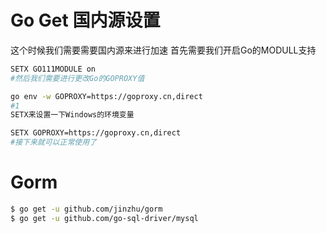 # Go Get 国内源设置
这个时候我们需要需要国内源来进行加速
首先需要我们开启Go的MODULL支持

```bash
SETX GO111MODULE on
#然后我们需要进行更改Go的GOPROXY值

go env -w GOPROXY=https://goproxy.cn,direct
#1
SETX来设置一下Windows的环境变量

SETX GOPROXY=https://goproxy.cn,direct
#接下来就可以正常使用了
```

# Gorm
```bash
$ go get -u github.com/jinzhu/gorm
$ go get -u github.com/go-sql-driver/mysql
```

